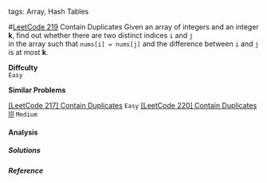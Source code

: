 tags: Array, Hash Tables

#[LeetCode 219] Contain Duplicates
Given an array of integers and an integer **k**, find out whether there are two distinct indices `i` and `j`   
in the array such that `nums[i] = nums[j]` and the difference between `i` and `j` is at most **k**.

**Diffculty**  
`Easy`

**Similar Problems**  
 
[[LeetCode 217] Contain Duplicates]() `Easy`
[[LeetCode 220] Contain Duplicates III]() `Medium`

#### Analysis

##### Solutions


##### Reference

[LeetCode 219]:https://leetcode.com/problems/contains-duplicate-ii

